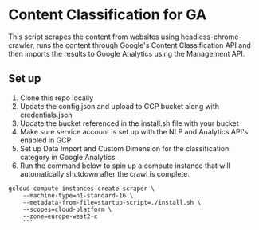 # Content Classification for GA

This script scrapes the content from websites using headless-chrome-crawler, runs the content through Google's Content Classification API and then imports the results to Google Analytics using the Management API.

## Set up

1) Clone this repo locally
2) Update the config.json and upload to GCP bucket along with credentials.json
3) Update the bucket referenced in the install.sh file with your bucket
2) Make sure service account is set up with the NLP and Analytics API's enabled in GCP
3) Set up Data Import and Custom Dimension for the classification category in Google Analytics
4) Run the command below to spin up a compute instance that will automatically shutdown after the crawl is complete.

```
gcloud compute instances create scraper \
    --machine-type=n1-standard-16 \
    --metadata-from-file=startup-script=./install.sh \
    --scopes=cloud-platform \
    --zone=europe-west2-c
    ```